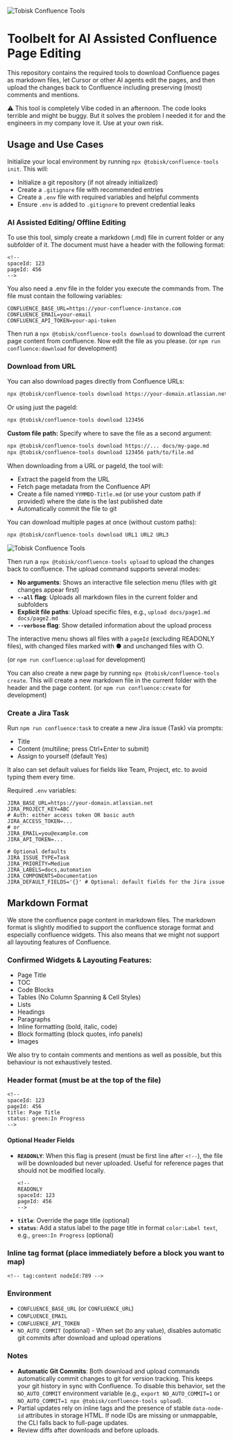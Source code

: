 ![Tobisk Confluence Tools](https://github.com/kellertobias/confluence-toolbelt/raw/main/.docs/header.png)

# Toolbelt for AI Assisted Confluence Page Editing

This repository contains the required tools to download Confluence pages as markdown files, let Cursor or other AI agents edit the pages, and then upload the changes back to Confluence including preserving (most) comments and mentions.

⚠️ This tool is completely Vibe coded in an afternoon. The code looks terrible and might be buggy. But it solves the problem I needed it for and the engineers in my company love it. Use at your own risk.

## Usage and Use Cases

Initialize your local environment by running `npx @tobisk/confluence-tools init`. This will:
- Initialize a git repository (if not already initialized)
- Create a `.gitignore` file with recommended entries
- Create a `.env` file with required variables and helpful comments
- Ensure `.env` is added to `.gitignore` to prevent credential leaks

### AI Assisted Editing/ Offline Editing

To use this tool, simply create a markdown (.md) file in current folder or any subfolder of it. The document must have a header with the following format:

```
<!--
spaceId: 123
pageId: 456
-->
```

You also need a .env file in the folder you execute the commands from. The file must contain the following variables:

```
CONFLUENCE_BASE_URL=https://your-confluence-instance.com
CONFLUENCE_EMAIL=your-email
CONFLUENCE_API_TOKEN=your-api-token
```

Then run a `npx @tobisk/confluence-tools download` to download the current page content from confluence. Now edit the file as you please. (or `npm run confluence:download` for development)

### Download from URL

You can also download pages directly from Confluence URLs:

```bash
npx @tobisk/confluence-tools download https://your-domain.atlassian.net/wiki/spaces/SPACE/pages/123456/Page+Title
```

Or using just the pageId:

```bash
npx @tobisk/confluence-tools download 123456
```

**Custom file path:** Specify where to save the file as a second argument:

```bash
npx @tobisk/confluence-tools download https://... docs/my-page.md
npx @tobisk/confluence-tools download 123456 path/to/file.md
```

When downloading from a URL or pageId, the tool will:
- Extract the pageId from the URL
- Fetch page metadata from the Confluence API
- Create a file named `YYMMDD-Title.md` (or use your custom path if provided) where the date is the last published date
- Automatically commit the file to git

You can download multiple pages at once (without custom paths):

```bash
npx @tobisk/confluence-tools download URL1 URL2 URL3
```

![Tobisk Confluence Tools](https://github.com/kellertobias/confluence-toolbelt/raw/main/.docs/upload-example.png)

Then run a `npx @tobisk/confluence-tools upload` to upload the changes back to confluence. The upload command supports several modes:
- **No arguments**: Shows an interactive file selection menu (files with git changes appear first)
- **`--all` flag**: Uploads all markdown files in the current folder and subfolders
- **Explicit file paths**: Upload specific files, e.g., `upload docs/page1.md docs/page2.md`
- **`--verbose` flag**: Show detailed information about the upload process

The interactive menu shows all files with a `pageId` (excluding READONLY files), with changed files marked with ● and unchanged files with ○.

(or `npm run confluence:upload` for development)

You can also create a new page by running `npx @tobisk/confluence-tools create`. This will create a new markdown file in the current folder with the header and the page content. (or `npm run confluence:create` for development)

### Create a Jira Task

Run `npm run confluence:task` to create a new Jira issue (Task) via prompts:

- Title
- Content (multiline; press Ctrl+Enter to submit)
- Assign to yourself (default Yes)

It also can set default values for fields like Team, Project, etc. to avoid typing them every time.

Required `.env` variables:

```
JIRA_BASE_URL=https://your-domain.atlassian.net
JIRA_PROJECT_KEY=ABC
# Auth: either access token OR basic auth
JIRA_ACCESS_TOKEN=...
# or
JIRA_EMAIL=you@example.com
JIRA_API_TOKEN=...

# Optional defaults
JIRA_ISSUE_TYPE=Task
JIRA_PRIORITY=Medium
JIRA_LABELS=docs,automation
JIRA_COMPONENTS=Documentation
JIRA_DEFAULT_FIELDS='{}' # Optional: default fields for the Jira issue
```

## Markdown Format

We store the confluence page content in markdown files. The markdown format is slightly modified to support the confluence storage format and especially confluence widgets. This also means that we might not support all layouting features of Confluence.

### Confirmed Widgets & Layouting Features:

- Page Title
- TOC
- Code Blocks
- Tables (No Column Spanning & Cell Styles)
- Lists
- Headings
- Paragraphs
- Inline formatting (bold, italic, code)
- Block formatting (block quotes, info panels)
- Images

We also try to contain comments and mentions as well as possible, but this behaviour is not exhaustively tested.

### Header format (must be at the top of the file)

```
<!--
spaceId: 123
pageId: 456
title: Page Title
status: green:In Progress
-->
```

#### Optional Header Fields

- **`READONLY`**: When this flag is present (must be first line after `<!--`), the file will be downloaded but never uploaded. Useful for reference pages that should not be modified locally.
  ```
  <!--
  READONLY
  spaceId: 123
  pageId: 456
  -->
  ```
- **`title`**: Override the page title (optional)
- **`status`**: Add a status label to the page title in format `color:Label text`, e.g., `green:In Progress` (optional)

### Inline tag format (place immediately before a block you want to map)

```
<!-- tag:content nodeId:789 -->
```

### Environment

- `CONFLUENCE_BASE_URL` (or `CONFLUENCE_URL`)
- `CONFLUENCE_EMAIL`
- `CONFLUENCE_API_TOKEN`
- `NO_AUTO_COMMIT` (optional) - When set (to any value), disables automatic git commits after download and upload operations


### Notes

- **Automatic Git Commits**: Both download and upload commands automatically commit changes to git for version tracking. This keeps your git history in sync with Confluence. To disable this behavior, set the `NO_AUTO_COMMIT` environment variable (e.g., `export NO_AUTO_COMMIT=1` or `NO_AUTO_COMMIT=1 npx @tobisk/confluence-tools upload`).
- Partial updates rely on inline tags and the presence of stable `data-node-id` attributes in storage HTML. If node IDs are missing or unmappable, the CLI falls back to full-page updates.
- Review diffs after downloads and before uploads.


